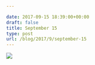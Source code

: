 ```yaml
---

date: 2017-09-15 18:39:00+00:00
draft: false
title: September 15
type: post
url: /blog/2017/9/september-15
---
```




  
   ![](/images/2017-09-15-20179september-15/IMG_2267.jpg)

  


